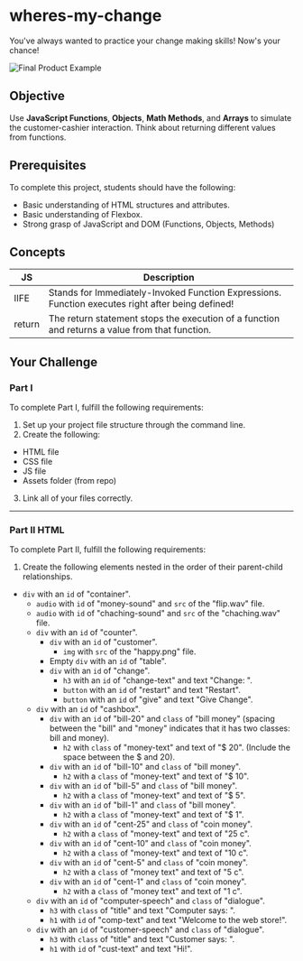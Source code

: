 # wheres-my-change

You've always wanted to practice your change making skills! Now's your chance!

![Final Product Example](https://github.com/junior-devleague/wheres-my-change/blob/master/assets/example.png)

## Objective

Use **JavaScript Functions**, **Objects**, **Math Methods**, and **Arrays** to simulate the customer-cashier interaction. Think about returning different values from functions.

## Prerequisites

To complete this project, students should have the following:
* Basic understanding of HTML structures and attributes.
* Basic understanding of Flexbox.
* Strong grasp of JavaScript and DOM (Functions, Objects, Methods)

## Concepts

JS | Description
-- | -----------
IIFE | Stands for Immediately-Invoked Function Expressions. Function executes right after being defined!
return | The return statement stops the execution of a function and returns a value from that function.

## Your Challenge

### Part I

To complete Part I, fulfill the following requirements:
1. Set up your project file structure through the command line.
2. Create the following:
* HTML file
* CSS file
* JS file
* Assets folder (from repo)
3. Link all of your files correctly.

---

### Part II HTML

To complete Part II, fulfill the following requirements:

1. Create the following elements nested in the order of their parent-child relationships.
* ```div``` with an ```id``` of "container".
  * ```audio``` with ```id``` of "money-sound" and ```src``` of the "flip.wav" file.
  * ```audio``` with ```id``` of "chaching-sound" and ```src``` of the "chaching.wav" file.
  * ```div``` with an ```id``` of "counter".
    * ```div``` with an ```id``` of "customer".
      * ```img``` with ```src``` of the "happy.png" file.
    * Empty ```div``` with an ```id``` of "table".
    * ```div``` with an ```id``` of "change".
      * ```h3``` with an ```id``` of "change-text" and text "Change: ".
      * ```button``` with an ```id``` of "restart" and text "Restart".
      * ```button``` with an ```id``` of "give" and text "Give Change".
  * ```div``` with an ```id``` of "cashbox".
    * ```div``` with an ```id``` of "bill-20" and ```class``` of "bill money" (spacing between the "bill" and "money" indicates that it has two classes: bill and money).
      * ```h2``` with ```class``` of "money-text" and text of "$ 20". (Include the space between the $ and 20).
    * ```div``` with an ```id``` of "bill-10" and ```class``` of "bill money".
      * ```h2``` with a ```class``` of "money-text" and text of "$ 10".
    * ```div``` with an ```id``` of "bill-5" and ```class``` of "bill money".
      * ```h2``` with a ```class``` of "money-text" and text of "$ 5".
    * ```div``` with an ```id``` of "bill-1" and ```class``` of "bill money".
      * ```h2``` with a ```class``` of "money-text" and text of "$ 1".
    * ```div``` with an ```id``` of "cent-25" and ```class``` of "coin money".
      * ```h2``` with a ```class``` of "money-text" and text of "25 c".
    * ```div``` with an ```id``` of "cent-10" and ```class``` of "coin money".
      * ```h2``` with a ```class``` of "money-text" and text of "10 c".
    * ```div``` with an ```id``` of "cent-5" and ```class``` of "coin money".
      * ```h2``` with a ```class``` of "money text" and text of "5 c".
    * ```div``` with an ```id``` of "cent-1" and ```class``` of "coin money".
      * ```h2``` with a ```class``` of "money text" and text of "1 c".
  * ```div``` with an ```id``` of "computer-speech" and ```class``` of "dialogue".
    * ```h3``` with ```class``` of "title" and text "Computer says: ".
    * ```h1``` with ```id``` of "comp-text" and text "Welcome to the web store!".
  * ```div``` with an ```id``` of "customer-speech" and ```class``` of "dialogue".
    * ```h3``` with ```class``` of "title" and text "Customer says: ".
    * ```h1``` with ```id``` of "cust-text" and text "Hi!".
    
